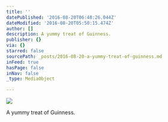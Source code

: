 ```yaml
---
title: ''
datePublished: '2016-08-20T06:48:26.044Z'
dateModified: '2016-08-20T05:50:15.474Z'
author: []
description: A yummy treat of Guinness.
publisher: {}
via: {}
starred: false
sourcePath: _posts/2016-08-20-a-yummy-treat-of-guinness.md
inFeed: true
hasPage: false
inNav: false
_type: MediaObject

---
```

![](https://the-grid-user-content.s3-us-west-2.amazonaws.com/e80ca9f9-3c48-41df-a02d-92a96f19b301.jpg)

A yummy treat of Guinness.